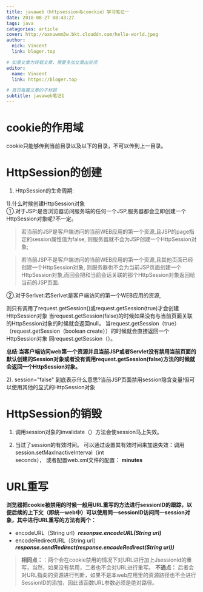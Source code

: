 ```yaml
---
title: javaweb（httpsession与coockie）学习笔记一
date: 2018-08-27 08:43:27
tags: java
catagories: article
cover: http://oxnuwmm3w.bkt.clouddn.com/hello-world.jpeg
author: 
  nick: Vincent
  link: bloger.top

# 如果文章为转载文章，需要多加文章出处项
editor:
  name: Vincent
  link: https://bloger.top

# 首页每篇文章的子标题
subtitle: javaweb笔记1
---
```

# **cookie的作用域**

cookie只能够传到当前目录以及以下的目录，不可以传到上一目录。

# **HttpSession的创建**

1. HttpSession的生命周期:

1).什么时候创建HttpSession对象  
①.对于JSP:是否浏览器访问服务端的任何一个JSP,服务器都会立即创建一个HttpSession对象呢?不一定。
>若当前的JSP是客户端访问的当前WEB应用的第一个资源,且JSP的page指定的session属性值为false,
则服务器就不会为JSP创建一个HttpSession对象;

>若当前JSP不是客户端访问的当前WEB应用的第一个资源,且其他页面已经创建一个HttpSession对象,
则服务器也不会为当前JSP页面创建一个HttpSession对象,而回会把和当前会话关联的那个HttpSession对象返回给当前的JSP页面.

②.对于Serlvet:若Serlvet是客户端访问的第一个WEB应用的资源,
>
则只有调用了request.getSession()或request.getSession(true)才会创建HttpSession对象
当request.getSession(false)的时候如果没有与当前页面关联的HttpSession对象的时候就会返回null，
当request.getSession（true）（request.getSession（boolean create））的时候就会直接返回一个HttpSession对象 同request.getSession（）。

<b>总结:当客户端访问web第一个资源并且当前JSP或者Servlet没有禁用当前页面的默认创建的Session对象或者没有调用request.getSession(false)方法的时候就会返回一个HttpSession对象。</b>

2). session="false" 到底表示什么意思?当前JSP页面禁用session隐含变量!但可以使用其他的显式的HttpSession对象

# **HttpSession的销毁**

 1. 调用session对象的invalidate（）方法会使session马上失效。
 
 2. 当过了session的有效时间。
    可以通过设置其有效时间来加速失效：调用session.setMaxInactiveInterval（int             
    seconds），
    或者配置web.xml文件的配置：
    <session-config><session-timeout>**minutes**</session-timeout> </session-config>


# **URL重写**

**浏览器把cookie被禁用的时候一般用URL重写的方法进行sessionID的跟踪，以便后续的上下文（即统一web中）可以使用同一sessionID访问同一session对象，其中进行URL重写的方法有两个：**
 - encodeURL（String url）***resonpse.encodeURL(String url)***
 - encodeRedirectURL（String url）***response.sendRedirect(response.encodeRedirect(String url))***
  >**相同点：**：两个会在cookie禁用的情况下对URL进行加上JsessionId的重写，当然，如果没有禁用，二者也不会对URL进行重写。
  **不通点：**  后者会对URL指向的资源进行判断，如果不是本web应用里的资源路径也不会进行SessionID的添加，因此该函数URL参数必须是绝对路径。
 